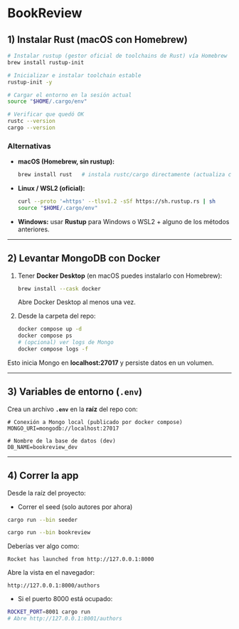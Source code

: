 # BookReview

## 1) Instalar Rust (macOS con Homebrew)

```bash
# Instalar rustup (gestor oficial de toolchains de Rust) vía Homebrew
brew install rustup-init

# Inicializar e instalar toolchain estable
rustup-init -y

# Cargar el entorno en la sesión actual
source "$HOME/.cargo/env"

# Verificar que quedó OK
rustc --version
cargo --version
```

### Alternativas
- **macOS (Homebrew, sin rustup):**
  ```bash
  brew install rust   # instala rustc/cargo directamente (actualiza con brew upgrade)
  ```
- **Linux / WSL2 (oficial):**
  ```bash
  curl --proto '=https' --tlsv1.2 -sSf https://sh.rustup.rs | sh
  source "$HOME/.cargo/env"
  ```
- **Windows:** usar **Rustup** para Windows o WSL2 + alguno de los métodos anteriores.

---

## 2) Levantar MongoDB con Docker
1. Tener **Docker Desktop** (en macOS puedes instalarlo con Homebrew):
   ```bash
   brew install --cask docker
   ```
   Abre Docker Desktop al menos una vez.

2. Desde la carpeta del repo:
   ```bash
   docker compose up -d
   docker compose ps
   # (opcional) ver logs de Mongo
   docker compose logs -f
   ```

Esto inicia Mongo en **localhost:27017** y persiste datos en un volumen.

---

## 3) Variables de entorno (`.env`)
Crea un archivo **`.env`** en la **raíz** del repo con:

```env
# Conexión a Mongo local (publicado por docker compose)
MONGO_URI=mongodb://localhost:27017

# Nombre de la base de datos (dev)
DB_NAME=bookreview_dev
```


---

## 4) Correr la app
Desde la raíz del proyecto:

- Correr el seed (solo autores por ahora)
```bash
cargo run --bin seeder       
```
  
```bash
cargo run --bin bookreview         
```

Deberías ver algo como:
```
Rocket has launched from http://127.0.0.1:8000
```

Abre la vista en el navegador:
```
http://127.0.0.1:8000/authors
```


- Si el puerto 8000 está ocupado:
```bash
ROCKET_PORT=8001 cargo run
# Abre http://127.0.0.1:8001/authors
```
